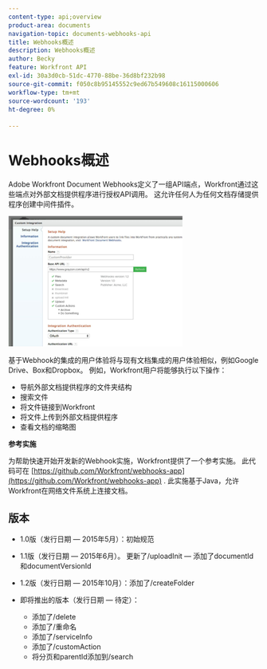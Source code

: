```yaml
---
content-type: api;overview
product-area: documents
navigation-topic: documents-webhooks-api
title: Webhooks概述
description: Webhooks概述
author: Becky
feature: Workfront API
exl-id: 30a3d0cb-51dc-4770-88be-36d8bf232b98
source-git-commit: f050c8b95145552c9ed67b549608c16115000606
workflow-type: tm+mt
source-wordcount: '193'
ht-degree: 0%

---
```



# Webhooks概述

Adobe Workfront Document Webhooks定义了一组API端点，Workfront通过这些端点对外部文档提供程序进行授权API调用。 这允许任何人为任何文档存储提供程序创建中间件插件。

![](assets/mceclip0-350x262.png)

基于Webhook的集成的用户体验将与现有文档集成的用户体验相似，例如Google Drive、Box和Dropbox。 例如，Workfront用户将能够执行以下操作：

* 导航外部文档提供程序的文件夹结构
* 搜索文件
* 将文件链接到Workfront
* 将文件上传到外部文档提供程序
* 查看文档的缩略图

**参考实施**

为帮助快速开始开发新的Webhook实施，Workfront提供了一个参考实施。 此代码可在 [https://github.com/Workfront/webhooks-app](https://github.com/Workfront/webhooks-app) . 此实施基于Java，允许Workfront在网络文件系统上连接文档。 

## 版本

* 1.0版（发行日期 — 2015年5月）：初始规范

* 1.1版（发行日期 — 2015年6月）。 更新了/uploadInit — 添加了documentId和documentVersionId

* 1.2版（发行日期 — 2015年10月）：添加了/createFolder

* 即将推出的版本（发行日期 — 待定）：

   * 添加了/delete
   * 添加了/重命名
   * 添加了/serviceInfo
   * 添加了/customAction
   * 将分页和parentId添加到/search
